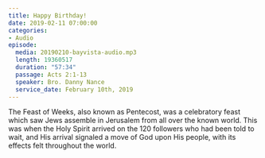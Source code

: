 ```yaml
---
title: Happy Birthday!
date: 2019-02-11 07:00:00
categories:
- Audio
episode:
  media: 20190210-bayvista-audio.mp3
  length: 19360517
  duration: "57:34"
  passage: Acts 2:1-13
  speaker: Bro. Danny Nance
  service_date: February 10th, 2019
---
```

The Feast of Weeks, also known as Pentecost, was a celebratory feast which saw Jews assemble in Jerusalem from all over the known world. This was when the Holy Spirit arrived on the 120 followers who had been told to wait, and His arrival signaled a move of God upon His people, with its effects felt throughout the world.